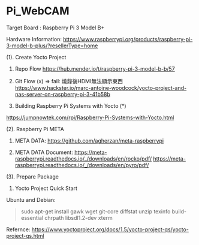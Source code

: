 # Pi_WebCAM

Target Board : Raspberry Pi 3 Model B+

Hardware Information:
https://www.raspberrypi.org/products/raspberry-pi-3-model-b-plus/?resellerType=home

(1). Create Yocto Project

1. Repo Flow 
https://hub.mender.io/t/raspberry-pi-3-model-b-b/57

2. Git Flow (x) => fail: 燒錄後HDMI無法顯示東西
https://www.hackster.io/marc-antoine-woodcock/yocto-project-and-nas-server-on-raspberry-pi-3-41b58b

3. Building Raspberry Pi Systems with Yocto (*)

https://jumpnowtek.com/rpi/Raspberry-Pi-Systems-with-Yocto.html

(2). Raspberry Pi META  

1. META DATA:
https://github.com/agherzan/meta-raspberrypi

2. META DATA Document:
https://meta-raspberrypi.readthedocs.io/_/downloads/en/rocko/pdf/
https://meta-raspberrypi.readthedocs.io/_/downloads/en/pyro/pdf/

(3). Prepare Package 
 
1. Yocto Project Quick Start

Ubuntu and Debian:
> sudo apt-get install gawk wget git-core diffstat unzip texinfo build-essential chrpath libsdl1.2-dev xterm

Refernce:
https://www.yoctoproject.org/docs/1.5/yocto-project-qs/yocto-project-qs.html

 

